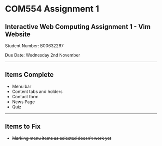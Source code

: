 # COM554 Assignment 1
## Interactive Web Computing Assignment 1 - Vim Website

Student Number: B00632267

Due Date:       Wednesday 2nd November

---

## Items Complete

* Menu bar
* Content tabs and holders
* Contact form
* News Page
* Quiz

---

## Items to Fix

* ~~Marking menu items as selected doesn't work yet~~